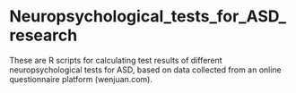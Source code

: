 # Neuropsychological_tests_for_ASD_research
These are R scripts for calculating test results of different neuropsychological tests for ASD, based on data collected from an online questionnaire platform (wenjuan.com). 
